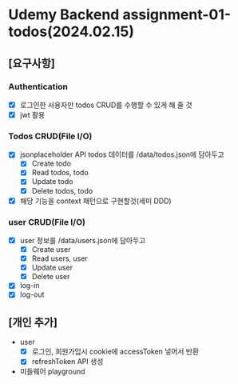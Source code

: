 # Udemy Backend assignment-01-todos(2024.02.15)

## [요구사항]
### Authentication
- [x] 로그인한 사용자만 todos CRUD를 수행할 수 있게 해 줄 것
- [x] jwt 활용

### Todos CRUD(File I/O)
- [x] jsonplaceholder API todos 데이터를 /data/todos.json에 담아두고
    - [x] Create todo
    - [x] Read todos, todo
    - [x] Update todo
    - [x] Delete todos, todo
- [x] 해당 기능을 context 패턴으로 구현할것(세미 DDD)

### user CRUD(File I/O)
- [x] user 정보를 /data/users.json에 담아두고
    - [x] Create user
    - [x] Read users, user
    - [x] Update user
    - [x] Delete user
- [x] log-in
- [x] log-out

## [개인 추가]
- user
    - [x] 로그인, 회원가입시 cookie에 accessToken 넣어서 반환
    - [x] refreshToken API 생성
- 미들웨어 playground

